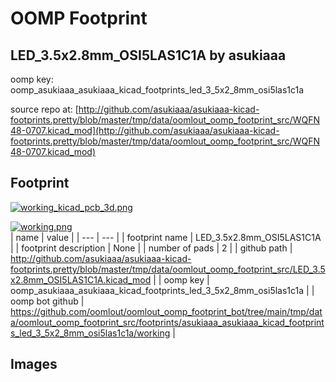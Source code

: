 # OOMP Footprint  
## LED_3.5x2.8mm_OSI5LAS1C1A  by asukiaaa  
  
oomp key: oomp_asukiaaa_asukiaaa_kicad_footprints_led_3_5x2_8mm_osi5las1c1a  
  
source repo at: [http://github.com/asukiaaa/asukiaaa-kicad-footprints.pretty/blob/master/tmp/data/oomlout_oomp_footprint_src/WQFN48-0707.kicad_mod](http://github.com/asukiaaa/asukiaaa-kicad-footprints.pretty/blob/master/tmp/data/oomlout_oomp_footprint_src/WQFN48-0707.kicad_mod)  
## Footprint  
  
[![working_kicad_pcb_3d.png](working_kicad_pcb_3d_600.png)](working_kicad_pcb_3d.png)  
  
[![working.png](working_600.png)](working.png)  
| name | value | 
| --- | --- | 
| footprint name | LED_3.5x2.8mm_OSI5LAS1C1A | 
| footprint description | None | 
| number of pads | 2 | 
| github path | http://github.com/asukiaaa/asukiaaa-kicad-footprints.pretty/blob/master/tmp/data/oomlout_oomp_footprint_src/LED_3.5x2.8mm_OSI5LAS1C1A.kicad_mod | 
| oomp key | oomp_asukiaaa_asukiaaa_kicad_footprints_led_3_5x2_8mm_osi5las1c1a | 
| oomp bot github | https://github.com/oomlout/oomlout_oomp_footprint_bot/tree/main/tmp/data/oomlout_oomp_footprint_src/footprints/asukiaaa_asukiaaa_kicad_footprints_led_3_5x2_8mm_osi5las1c1a/working | 
## Images  
